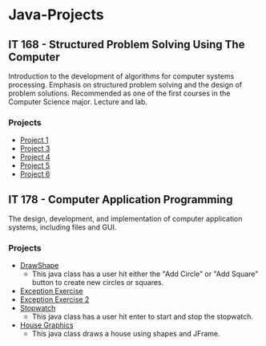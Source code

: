 # Java-Projects

## IT 168 - Structured Problem Solving Using The Computer
Introduction to the development of algorithms for computer systems processing. Emphasis on structured problem solving and the design of problem solutions. Recommended as one of the first courses in the Computer Science major. Lecture and lab.

### Projects
- [Project 1]()
- [Project 3]()
- [Project 4]()
- [Project 5]()
- [Project 6]()

## IT 178 - Computer Application Programming
The design, development, and implementation of computer application systems, including files and GUI.

### Projects
- [DrawShape]()
  - This java class has a user hit either the "Add Circle" or "Add Square" button to create new circles or squares.
- [Exception Exercise]()
- [Exception Exercise 2]()
- [Stopwatch]()
  - This java class has a user hit enter to start and stop the stopwatch.
- [House Graphics]()
  - This java class draws a house using shapes and JFrame.
